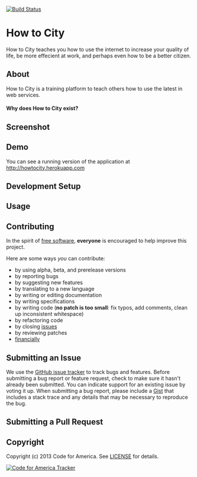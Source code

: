 [![Build Status](https://travis-ci.org/codeforamerica/howtocity.png)](https://travis-ci.org/codeforamerica/howtocity)


How to City
=========

How to City teaches you how to use the internet to increase your quality of life, be more effecient at work, and perhaps even how to be a better citizen.

## <a name="about"></a>About

How to City is a training platform to teach others how to use the latest in web services. 

#### Why does How to City exist?


## <a name="screenshots"></a>Screenshot

## <a name="demo"></a>Demo
You can see a running version of the application at http://howtocity.herokuapp.com

## <a name="development-setup"></a>Development Setup

## <a name="usage"></a>Usage

## <a name="contributing"></a>Contributing
In the spirit of [free software][free-sw], **everyone** is encouraged to help
improve this project.

[free-sw]: http://www.fsf.org/licensing/essays/free-sw.html

Here are some ways *you* can contribute:

* by using alpha, beta, and prerelease versions
* by reporting bugs
* by suggesting new features
* by translating to a new language
* by writing or editing documentation
* by writing specifications
* by writing code (**no patch is too small**: fix typos, add comments, clean up
  inconsistent whitespace)
* by refactoring code
* by closing [issues][]
* by reviewing patches
* [financially][]

[issues]: https://github.com/codeforamerica/howtocity/issues
[financially]: https://secure.codeforamerica.org/page/contribute

## <a name="issues"></a>Submitting an Issue
We use the [GitHub issue tracker][issues] to track bugs and features. Before
submitting a bug report or feature request, check to make sure it hasn't
already been submitted. You can indicate support for an existing issue by
voting it up. When submitting a bug report, please include a [Gist][] that
includes a stack trace and any details that may be necessary to reproduce the
bug.

[gist]: https://gist.github.com/

## <a name="pulls"></a>Submitting a Pull Request

## <a name="copyright"></a>Copyright
Copyright (c) 2013 Code for America. See [LICENSE][] for details.

[license]: https://github.com/codeforamerica/howtocity

[![Code for America Tracker](http://stats.codeforamerica.org/codeforamerica/howtocity.png)](http://stats.codeforamerica.org/projects/howtocity)